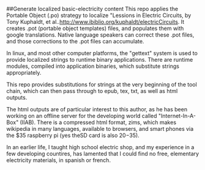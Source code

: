 ##Generate localized basic-electricity content
This repo applies the Portable Object (.po) strategy to localize "Lessions in Electric Circuits, by Tony Kuphaldt, et al..http://www.ibiblio.org/kuphaldt/electricCircuits. It creates .pot (portable object templates) files, and populates them with google translations. Native language speakers can correct these .pot files, and those corrections to the .pot files can accumulate.

In linux, and most other computer platforms, the "gettext" system is used to provide localized strings to runtime binary applications. There are runtime modules, compiled into application binaries, which substitute strings appropriately.

This repo provides substitutions for strings at the very beginning of the tool chain, which can then pass through to epub, tex, txt, as well as html outputs.

The html outputs are of particular interest to this author, as he has been working on an offline server for the developing world called "Internet-In-A-Box" (IIAB). There is a compressed html format, zims, which makes wikipedia in many languages, available to browsers, and smart phones via the $35 raspberry pi (yes theSD card is also $20-$35).

In an earlier life, I taught high school electric shop, and my experience in a few developing countires, has lamented that I could find no free, elementary electricity materials, in spanish or french.
